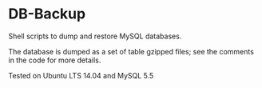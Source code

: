 # DB-Backup

Shell scripts to dump and restore MySQL databases. 

The database is dumped as a set of table gzipped files; see the comments in the code for more details.

Tested on Ubuntu LTS 14.04 and MySQL 5.5


